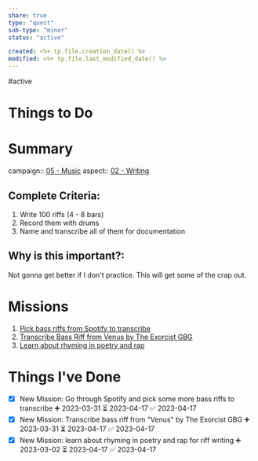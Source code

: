 ```yaml
---
share: true
type: "quest"
sub-type: "minor"
status: "active"

created: <%+ tp.file.creation_date() %> 
modified: <%+ tp.file.last_modified_date() %>
---
```

 
#active 
# Things to Do


# Summary
campaign:: [05 - Music](./05%20-%20Music.md)
aspect:: [02 - Writing](./02%20-%20Writing.md)

## Complete Criteria:
1. Write 100 riffs (4 - 8 bars)
3. Record them with drums
4. Name and transcribe all of them for documentation

## Why is this important?:
Not gonna get better if I don't practice.  This will get some of the crap out.

# Missions
1. [Pick bass riffs from Spotify to transcribe](./Pick%20bass%20riffs%20from%20Spotify%20to%20transcribe.md)
2. [Transcribe Bass Riff from Venus by The Exorcist GBG](./Transcribe%20Bass%20Riff%20from%20Venus%20by%20The%20Exorcist%20GBG.md)
3. [Learn about rhyming in poetry and rap](./Learn%20about%20rhyming%20in%20poetry%20and%20rap.md)

# Things I've Done
- [x] New Mission: Go through Spotify and pick some more bass riffs to transcribe ➕ 2023-03-31 ⏳ 2023-04-17 ✅ 2023-04-17
- [x] New Mission: Transcribe bass riff from "Venus" by The Exorcist GBG ➕ 2023-03-31 ⏳ 2023-04-17 ✅ 2023-04-17
- [x] New Mission: learn about rhyming in poetry and rap for riff writing ➕ 2023-03-02 ⏳ 2023-04-17 ✅ 2023-04-17